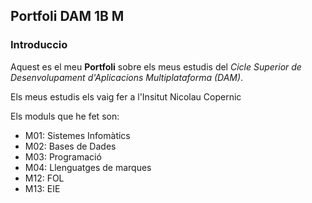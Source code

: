 ## Portfoli DAM 1B M

### Introduccio

Aquest es el meu **Portfoli** sobre els meus estudis del *Cicle Superior de Desenvolupament d'Aplicacions Multiplataforma (DAM)*.

Els meus estudis els vaig fer a l'Insitut Nicolau Copernic

Els moduls que he fet son:
- M01: Sistemes Infomàtics
- M02: Bases de Dades
- M03: Programació
- M04: Llenguatges de marques
- M12: FOL
- M13: EIE
